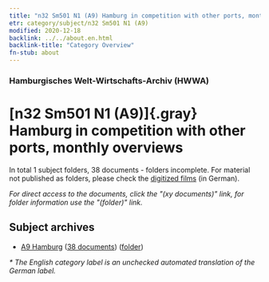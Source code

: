 ```yaml
---
title: "n32 Sm501 N1 (A9) Hamburg in competition with other ports, monthly overviews"
etr: category/subject/n32 Sm501 N1 (A9)
modified: 2020-12-18
backlink: ../../about.en.html
backlink-title: "Category Overview"
fn-stub: about
---
```


### Hamburgisches Welt-Wirtschafts-Archiv (HWWA)
# [n32 Sm501 N1 (A9)]{.gray}&#8201; Hamburg in competition with other ports, monthly overviews&#160; 





In total 1 subject folders, 38 documents - folders incomplete.
For material not published as folders, please check the [digitized films](/film/h1_sh) (in German).

_For direct access to the documents, click the "(xy documents)" link, for folder information use the "(folder)" link._

## Subject archives


- [A9 Hamburg](../../../geo/about.en.html#A9) (<a href="https://dfg-viewer.de/show/?tx_dlf[id]=https://pm20.zbw.eu/mets/sh/1409xx/140905/1456xx/145625/public.mets.en.xml" target="_blank">38 documents</a>) ([folder](http://purl.org/pressemappe20/folder/sh/140905,145625))


_* The English category label is an unchecked automated translation of the German label._


